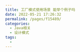 ```yaml
---
title: 工厂模式使用场景 能举个例子吗
date: 2022-05-21 17:26:32
permalink: /pages/f15489/
categories:
  - Java相关
  - 设计模式
tags:
  - 
---
```

